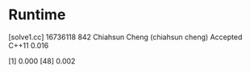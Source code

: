 # Runtime

[solve1.cc]
16736118    842 Chiahsun Cheng (chiahsun cheng)   Accepted  C++11   0.016


[1] 0.000
[48] 0.002

